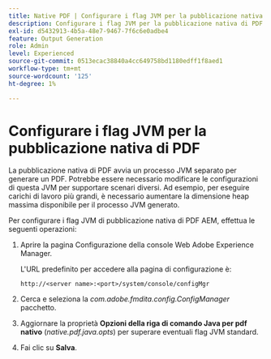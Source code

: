 ```yaml
---
title: Native PDF | Configurare i flag JVM per la pubblicazione nativa di PDF
description: Configurare i flag JVM per la pubblicazione nativa di PDF
exl-id: d5432913-4b5a-48e7-9467-7f6c6e0adbe4
feature: Output Generation
role: Admin
level: Experienced
source-git-commit: 0513ecac38840a4cc649758bd1180edff1f8aed1
workflow-type: tm+mt
source-wordcount: '125'
ht-degree: 1%

---
```


# Configurare i flag JVM per la pubblicazione nativa di PDF

La pubblicazione nativa di PDF avvia un processo JVM separato per generare un PDF. Potrebbe essere necessario modificare le configurazioni di questa JVM per supportare scenari diversi. Ad esempio, per eseguire carichi di lavoro più grandi, è necessario aumentare la dimensione heap massima disponibile per il processo JVM generato.

Per configurare i flag JVM di pubblicazione nativa di PDF AEM, effettua le seguenti operazioni:

1. Aprire la pagina Configurazione della console Web Adobe Experience Manager.

   L&#39;URL predefinito per accedere alla pagina di configurazione è:

   ```http
   http://<server name>:<port>/system/console/configMgr
   ```

1. Cerca e seleziona la *com.adobe.fmdita.config.ConfigManager* pacchetto.

1. Aggiornare la proprietà **Opzioni della riga di comando Java per pdf nativo** (*native.pdf.java.opts*) per superare eventuali flag JVM standard.



1. Fai clic su **Salva**.

